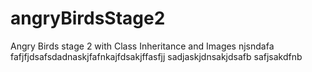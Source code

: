 # angryBirdsStage2
Angry Birds stage 2 with Class Inheritance and Images
njsndafa fafjfjdsafsdadnaskjfafnkajfdsakjffasfjj sadjaskjdnsakjdsafb safjsakdfnb